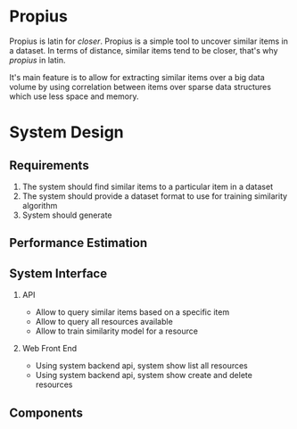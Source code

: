 # Propius

Propius is latin for *closer*. Propius is a simple tool to uncover similar items in a dataset. In terms of distance, similar items tend to be closer, that's why _propius_ in latin.

It's main feature is to allow for extracting similar items over a big data volume by using correlation between items over sparse data structures which use less space and memory.

# System Design

## Requirements

1. The system should find similar items to a particular item in a dataset
2. The system should provide a dataset format to use for training similarity algorithm
3. System should generate

## Performance Estimation
## System Interface

1. API
	- Allow to query similar items based on a specific item
	- Allow to query all resources available
	- Allow to train similarity model for a resource

2. Web Front End
	- Using system backend api, system show list all resources
	- Using system backend api, system show create and delete resources

## Components

